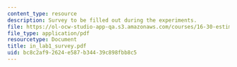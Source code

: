 ```yaml
---
content_type: resource
description: Survey to be filled out during the experiments.
file: https://ol-ocw-studio-app-qa.s3.amazonaws.com/courses/16-30-estimation-and-control-of-aerospace-systems-spring-2004/bc8c2af92624e587b34439c898fbb8c5_in_lab1_survey.pdf
file_type: application/pdf
resourcetype: Document
title: in_lab1_survey.pdf
uid: bc8c2af9-2624-e587-b344-39c898fbb8c5
---
```

